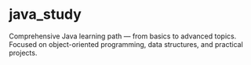 # java_study
Comprehensive Java learning path — from basics to advanced topics. Focused on object-oriented programming, data structures, and practical projects.
